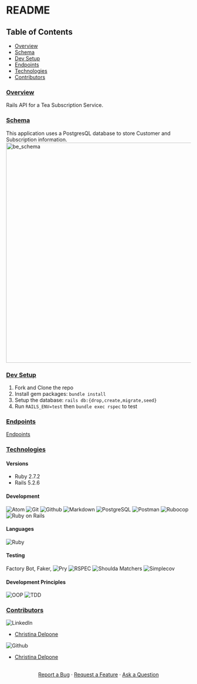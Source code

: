 # README

## Table of Contents
- [Overview](#overview)
- [Schema](#schema)
- [Dev Setup](#dev-setup)
- [Endpoints](#json-contract)
- [Technologies](#technologies)
- [Contributors](#contributors)

### <ins>Overview</ins>
Rails API for a Tea Subscription Service.

### <ins>Schema</ins>
This application uses a PostgresQL database to store Customer and Subscription information.
<img width="600" alt="be_schema" src="https://user-images.githubusercontent.com/81711519/155605162-76177604-f417-4913-916e-d8723dcab5a9.png">

### <ins>Dev Setup</ins>
1. Fork and Clone the repo
2. Install gem packages: `bundle install`
3. Setup the database: `rails db:{drop,create,migrate,seed}`
4. Run `RAILS_ENV=test` then `bundle exec rspec` to test

### <ins>Endpoints</ins>
[Endpoints](https://github.com/cdelpone/tea-subscriptions/blob/main/endpoints.md)

### <ins>Technologies</ins>

#### Versions
- Ruby 2.7.2
- Rails 5.2.6

#### Development
![Atom][Atom-img]
![Git][Git-img]
![Github][GitHub-img]
![Markdown][Markdown-img]
![PostgreSQL][PostgreSQL-img]
![Postman][Postman-img]
![Rubocop][Rubocop-img]
![Ruby on Rails][Ruby on Rails-img]

#### Languages
![Ruby][Ruby-img]

#### Testing
Factory Bot,
Faker,
![Pry][Pry-img]
![RSPEC][RSPEC-img]
![Shoulda Matchers][Shoulda Matchers-img]
![Simplecov][Simplecov-img]

#### Development Principles
![OOP][OOP-img]
![TDD][TDD-img]

### <ins>Contributors</ins>
![LinkedIn][LinkedIn-img]
- [Christina Delpone](https://www.linkedin.com/in/christinadelpone)
<!-- - [Mike Osmonson](https://www.linkedin.com/in/ozzie-osmonson/) -->

![Github][Github-img]
- [Christina Delpone](https://github.com/cdelpone)
<!-- - [Mike Osmonson](https://github.com/ozzman84) -->

<div align="center">
  <br />
  <a href="https://github.com/cdelpone/tea-subscriptions/issues/new?assignees=&labels=bug&template=01_BUG_REPORT.md&title=bug%3A+">Report a Bug</a>
  ·
  <a href="https://github.com/cdelpone/tea-subscriptions/issues/new?assignees=&labels=enhancement&template=02_FEATURE_REQUEST.md&title=feat%3A+">Request a Feature</a>
  ·
  <a href="https://github.com/cdelpone/tea-subscriptions/issues/new?assignees=&labels=question&template=04_SUPPORT_QUESTION.md&title=support%3A+">Ask a Question</a>
</div>


<!-- Markdown link & img dfn's -->

<!-- #### Development -->
[Atom-img]: https://img.shields.io/badge/Atom-66595C.svg?&style=flaste&logo=atom&logoColor=white
[Git-img]: https://img.shields.io/badge/Git-F05032.svg?&style=flaste&logo=git&logoColor=white
[GitHub-img]: https://img.shields.io/badge/-GitHub-181717?style=flat&logo=github
[Markdown-img]: https://img.shields.io/badge/Markdown-000000.svg??style=for-the-badge&logo=markdown&logoColor=white
[PostgreSQL-img]: https://img.shields.io/badge/PostgreSQL-4169E1.svg?&style=flaste&logo=postgresql&logoColor=white
[Postman-img]: https://img.shields.io/badge/Postman-FF6C37?style=flat&logo=postman&logoColor=red
[Rubocop-img]: https://img.shields.io/badge/rubocop-b81818.svg?&style=flaste&logo=rubygems&logoColor=white
[Ruby on Rails-img]: https://img.shields.io/badge/Ruby%20On%20Rails-b81818.svg?&style=flat&logo=rubyonrails&logoColor=white

<!-- #### Languages -->
[ActiveRecord-img]: https://img.shields.io/badge/ActiveRecord-CC0000.svg?&style=flaste&logo=rubyonrails&logoColor=white
[Ruby-img]: https://img.shields.io/badge/Ruby-CC0000.svg?&style=flaste&logo=ruby&logoColor=white

<!-- #### Testing -->
[Capybara-img]: https://img.shields.io/badge/capybara-b81818.svg?&style=flaste&logo=rubygems&logoColor=white
[Launchy-img]: https://img.shields.io/badge/launchy-b81818.svg?&style=flaste&logo=rubygems&logoColor=white
[Pry-img]: https://img.shields.io/badge/pry-b81818.svg?&style=flaste&logo=rubygems&logoColor=white
[RSPEC-img]: https://img.shields.io/badge/rspec-b81818.svg?&style=flaste&logo=rubygems&logoColor=white
[Shoulda Matchers-img]: https://img.shields.io/badge/shoulda--matchers-b81818.svg?&style=flaste&logo=rubygems&logoColor=white
[Simplecov-img]: https://img.shields.io/badge/simplecov-b81818.svg?&style=flaste&logo=rubygems&logoColor=white

<!-- #### Development Principles -->
[OOP-img]: https://img.shields.io/badge/OOP-b81818.svg?&style=flaste&logo=OOP&logoColor=white
[TDD-img]: https://img.shields.io/badge/TDD-b87818.svg?&style=flaste&logo=TDD&logoColor=white
[MVC-img]: https://img.shields.io/badge/MVC-b8b018.svg?&style=flaste&logo=MVC&logoColor=white
[REST-img]: https://img.shields.io/badge/REST-33b818.svg?&style=flaste&logo=REST&logoColor=white

<!-- ### <ins>Contributors</ins> -->
[LinkedIn-img]: https://img.shields.io/badge/LinkedIn-0077B5.svg??style=for-the-badge&logo=linkedin&logoColor=white

<!-- Tea Subscription Service
You will create a Rails API for a Tea Subscription Service.
Requirements:
At a minimum, you must create:
An endpoint to subscribe a customer to a tea subscription
An endpoint to cancel a customer’s tea subscription
An endpoint to see all of a customer’s subsciptions (active and cancelled)
Beyond the base requirements, include any additional endpoints you’d like, but be mindful of your time. You don’t need to go overboard, consider what might be necessary to achieve MVP so that this API is easy to understand and consume by a Frontend Developer.

Things we’ll be looking for:
A strong understanding of Rails
Ability to create restful routes
Demonstration of well-organized code, following OOP
Test Driven Development
Clear documentation
Try to limit your total time to approximately 8 hours on this project. Prioritize what is important to completing MVP and demonstrating your capabilities as a developer. If you are looking for a stretch option, you can consume this API for tea information: Tea API

Data Details
Note: The below data outlines are meant to be a guide for data details you may use in the application. If you want to change or include more information please do so. Using fake data in your application is okay.


Tea
Title
Description
Temperature
Brew Time
Customer
First Name
Last Name
Email
Address
Subscription
Title
Price
Status
Frequency -->
